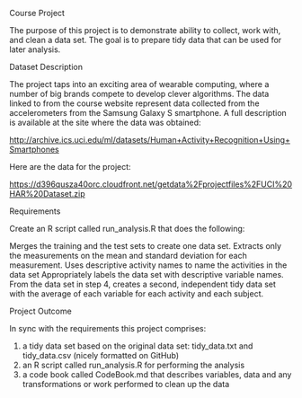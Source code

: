 Course Project

The purpose of this project is to demonstrate ability to collect, work with, and clean a data set. The goal is to prepare tidy data that can be used for later analysis.

Dataset Description

The project taps into an exciting area of wearable computing, where a number of big brands compete to develop clever algorithms. The data linked to from the course website represent data collected from the accelerometers from the Samsung Galaxy S smartphone. A full description is available at the site where the data was obtained:

http://archive.ics.uci.edu/ml/datasets/Human+Activity+Recognition+Using+Smartphones

Here are the data for the project:

https://d396qusza40orc.cloudfront.net/getdata%2Fprojectfiles%2FUCI%20HAR%20Dataset.zip

Requirements

Create an R script called run_analysis.R that does the following:

Merges the training and the test sets to create one data set.
Extracts only the measurements on the mean and standard deviation for each measurement.
Uses descriptive activity names to name the activities in the data set
Appropriately labels the data set with descriptive variable names.
From the data set in step 4, creates a second, independent tidy data set with the average of each variable for each activity and each subject.

Project Outcome

In sync with the requirements this project comprises:

1) a tidy data set based on the original data set: tidy_data.txt and tidy_data.csv (nicely formatted on GitHub)
2) an R script called run_analysis.R for performing the analysis
3) a code book called CodeBook.md that describes variables, data and any transformations or work performed to clean up the data

